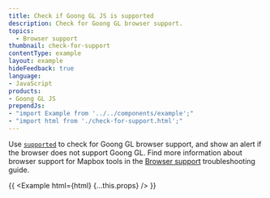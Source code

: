 ```yaml
---
title: Check if Goong GL JS is supported
description: Check for Goong GL browser support.
topics:
  - Browser support
thumbnail: check-for-support
contentType: example
layout: example
hideFeedback: true
language:
- JavaScript
products:
- Goong GL JS
prependJs:
- "import Example from '../../components/example';"
- "import html from './check-for-support.html';"
---
```


Use [`supported`](/goong-js-docs/api/properties/#supported) to check for Goong GL browser support, and show an alert if the browser does not support Goong GL. Find more information about browser support for Mapbox tools in the [Browser support](https://docs.goong.io/goong-js-docs/example/check-for-support/) troubleshooting guide.

{{ <Example html={html} {...this.props} /> }}
